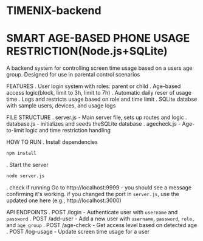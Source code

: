 # TIMENIX-backend
# SMART AGE-BASED PHONE USAGE RESTRICTION(Node.js+SQLite)

A backend system for controlling screen time usage based on a users age group. Designed for use in parental control scenarios

FEATURES
. User login system with roles: parent or child
. Age-based access logic(block, limit to 3h, limit to 7h)
. Automatic daily reser of usage time
. Logs and restricts usage based on role and time limit
. SQLite databse with sample users, devices, and usage logs

FILE STRUCTURE
. server.js   - Main server file, sets up routes and logic
. database.js - initializes and seeds theSQLite database
. agecheck.js - Age-to-limit logic and time restriction handling

HOW TO RUN
. Install dependencies
  ```bash
  npm install
  ```
. Start the server
  ```bash
  node server.js
  ```
. check if running
  Go to http://localhost:9999 - you should see a message confirming it's working.
  if you changed the port in `server.js`, use the updated one here (e.g., http://localhost:3000)

API ENDPOINTS
. POST /login     - Authenticate user with `username` and `password`
. POST /add-user  - Add a new user with `username`, `password`, `role,` and `age_group`
. POST /age-check - Get access level based on detected age
. POST /log-usage - Update screen time usage for a user

